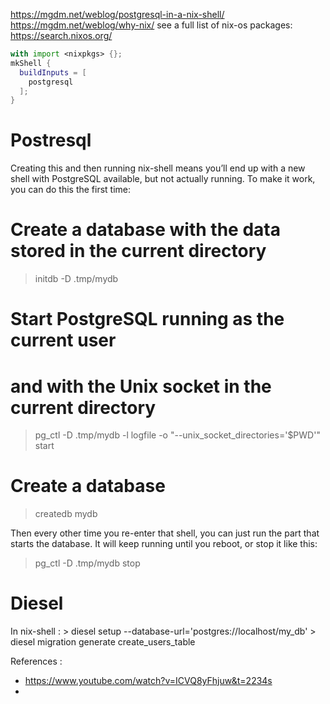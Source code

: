 https://mgdm.net/weblog/postgresql-in-a-nix-shell/
https://mgdm.net/weblog/why-nix/
see a full list of nix-os packages: https://search.nixos.org/



```nix
with import <nixpkgs> {};
mkShell {
  buildInputs = [
    postgresql
  ];
}
```
# Postresql 

Creating this and then running nix-shell means you’ll end up with a new shell with PostgreSQL available, but not actually running. To make it work, you can do this the first time:

# Create a database with the data stored in the current directory
> initdb -D .tmp/mydb

# Start PostgreSQL running as the current user
# and with the Unix socket in the current directory
> pg_ctl -D .tmp/mydb -l logfile -o "--unix_socket_directories='$PWD'" start

# Create a database
> createdb mydb

Then every other time you re-enter that shell, you can just run the part that starts the database. It will keep running until you reboot, or stop it like this:

> pg_ctl -D .tmp/mydb stop

# Diesel 
In nix-shell : 
	> diesel setup --database-url='postgres://localhost/my_db'
	> diesel migration generate create_users_table

	

References : 
- https://www.youtube.com/watch?v=ICVQ8yFhjuw&t=2234s
- 



